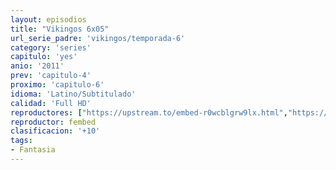 ```yaml
---
layout: episodios
title: "Vikingos 6x05"
url_serie_padre: 'vikingos/temporada-6'
category: 'series'
capitulo: 'yes'
anio: '2011'
prev: 'capitulo-4'
proximo: 'capitulo-6'
idioma: 'Latino/Subtitulado'
calidad: 'Full HD'
reproductores: ["https://upstream.to/embed-r0wcblgrw9lx.html","https://www.ilovefembed.best/v/ek3dma-qq-013mq","https://www.ilovefembed.best/v/jl0qysdq3qkk4d-","https://upstream.to/embed-6x8ntszbejmh.html"]
reproductor: fembed
clasificacion: '+10'
tags:
- Fantasia
---
```












